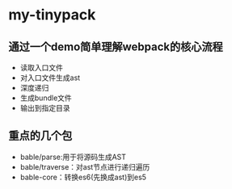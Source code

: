 # my-tinypack

## 通过一个demo简单理解webpack的核心流程

 - 读取入口文件
 - 对入口文件生成ast
 - 深度递归
 - 生成bundle文件
 - 输出到指定目录

## 重点的几个包

 - bable/parse:用于将源码生成AST
 - bable/traverse：对ast节点进行递归遍历
 - bable-core：转换es6(先换成ast)到es5